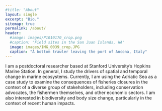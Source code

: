 ```yaml
---
#title: "About"
layout: single
excerpt: "Bio."
sitemap: true
permalink: /about/
header:
  #image: images/P1010170_crop.png
  #caption: "Field sites in the San Juan Islands, WA"
  image: images/IMG_0039_crop.JPG
  caption: "A bottom trawler leaving the port of Ancona, Italy"
---
```


 	

I am a postdoctoral researcher based at Stanford University’s Hopkins Marine Station. In general, I study the drivers of spatial and temporal change in marine ecosystems. Currently, I am using the Adriatic Sea as a case study to examine the consequences of fisheries closures in the context of a diverse group of stakeholders, including conservation advocates, the fishermen themselves, and other economic sectors. I am also interested in biodiversity and body size change, particularly in the context of recent human impacts. 